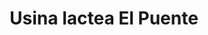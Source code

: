---
title: "Usina lactea El Puente"
url: /ciudad-autonoma-de-buenos-aires/usina-lactea-el-puente/
shop: supermercado
---